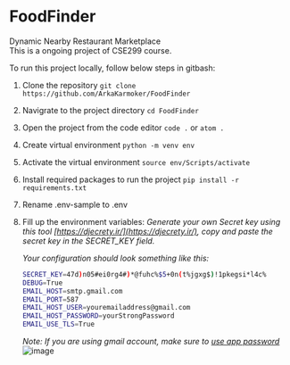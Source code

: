 # FoodFinder
Dynamic Nearby Restaurant Marketplace
<br>
This is a ongoing project of CSE299 course.

To run this project locally, follow below steps in gitbash:
1. Clone the repository `git clone https://github.com/ArkaKarmoker/FoodFinder`
2. Navigrate to the project directory `cd FoodFinder`
3. Open the project from the code editor `code .` or `atom .`
4. Create virtual environment `python -m venv env`
5. Activate the virtual environment `source env/Scripts/activate`
6. Install required packages to run the project `pip install -r requirements.txt`
7. Rename .env-sample to .env
8. Fill up the environment variables:
    _Generate your own Secret key using this tool [https://djecrety.ir/](https://djecrety.ir/), copy and paste the secret key in the SECRET_KEY field._

    _Your configuration should look something like this:_
    ```sh
    SECRET_KEY=47d)n05#ei0rg4#)*@fuhc%$5+0n(t%jgxg$)!1pkegsi*l4c%
    DEBUG=True
    EMAIL_HOST=smtp.gmail.com
    EMAIL_PORT=587
    EMAIL_HOST_USER=youremailaddress@gmail.com
    EMAIL_HOST_PASSWORD=yourStrongPassword
    EMAIL_USE_TLS=True
    ```
    _Note: If you are using gmail account, make sure to [use app password](https://support.google.com/accounts/answer/185833)_
![image](https://github.com/user-attachments/assets/9676d4a3-4d01-41a0-b549-bb151141719c)
